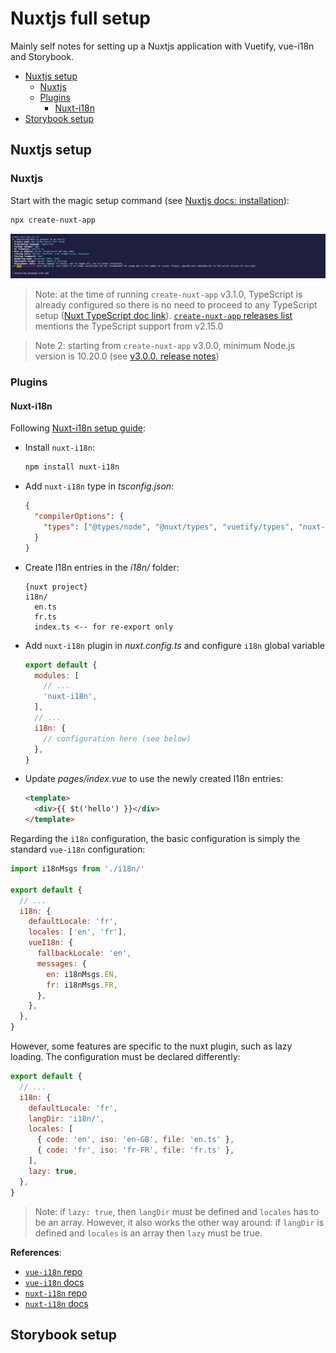 # Nuxtjs full setup <!-- omit in toc -->

Mainly self notes for setting up a Nuxtjs application with Vuetify, vue-i18n and Storybook.

- [Nuxtjs setup](#nuxtjs-setup)
  - [Nuxtjs](#nuxtjs)
  - [Plugins](#plugins)
    - [Nuxt-i18n](#nuxt-i18n)
- [Storybook setup](#storybook-setup)

## Nuxtjs setup

### Nuxtjs

Start with the magic setup command (see [Nuxtjs docs: installation](https://nuxtjs.org/guide/installation)):

```sh
npx create-nuxt-app
```

![Full configuration](../beerworld/screenshots/vue_nuxtjs-full-setup-01.png)

> Note: at the time of running `create-nuxt-app` v3.1.0, TypeScript is already configured so there is no need to proceed to any TypeScript setup ([Nuxt TypeScript doc link](https://typescript.nuxtjs.org/guide/setup.html)). [`create-nuxt-app` releases list](https://github.com/nuxt/create-nuxt-app/releases/tag/v2.15.0) mentions the TypeScript support from v2.15.0

> Note 2: starting from `create-nuxt-app` v3.0.0, minimum Node.js version is 10.20.0 (see [v3.0.0. release notes](https://github.com/nuxt/create-nuxt-app/releases/tag/v3.0.0))

### Plugins

#### Nuxt-i18n

Following [Nuxt-i18n setup guide](https://nuxt-community.github.io/nuxt-i18n/setup.html):

- Install `nuxt-i18n`:
  ```sh
  npm install nuxt-i18n
  ```
- Add `nuxt-i18n` type in _tsconfig.json_:

  ```json
  {
    "compilerOptions": {
      "types": ["@types/node", "@nuxt/types", "vuetify/types", "nuxt-i18n"]
    }
  }
  ```

- Create I18n entries in the _i18n/_ folder:

  ```
  {nuxt project}
  i18n/
    en.ts
    fr.ts
    index.ts <-- for re-export only
  ```

- Add `nuxt-i18n` plugin in _nuxt.config.ts_ and configure `i18n` global variable

  ```js
  export default {
    modules: [
      // ...
      'nuxt-i18n',
    ],
    // ...
    i18n: {
      // configuration here (see below)
    },
  }
  ```

- Update _pages/index.vue_ to use the newly created I18n entries:

  ```html
  <template>
    <div>{{ $t('hello') }}</div>
  </template>
  ```

Regarding the `i18n` configuration, the basic configuration is simply the standard `vue-i18n` configuration:

```js
import i18nMsgs from './i18n/'

export default {
  // ...
  i18n: {
    defaultLocale: 'fr',
    locales: ['en', 'fr'],
    vueI18n: {
      fallbackLocale: 'en',
      messages: {
        en: i18nMsgs.EN,
        fr: i18nMsgs.FR,
      },
    },
  },
}
```

However, some features are specific to the nuxt plugin, such as lazy loading. The configuration must be declared differently:

```js
export default {
  // ...
  i18n: {
    defaultLocale: 'fr',
    langDir: 'i18n/',
    locales: [
      { code: 'en', iso: 'en-GB', file: 'en.ts' },
      { code: 'fr', iso: 'fr-FR', file: 'fr.ts' },
    ],
    lazy: true,
  },
}
```

> Note: if `lazy: true`, then `langDir` must be defined and `locales` has to be an array. However, it also works the other way around: if `langDir` is defined and `locales` is an array then `lazy` must be true.

**References**:

- [`vue-i18n` repo](https://github.com/kazupon/vue-i18n)
- [`vue-i18n` docs](https://kazupon.github.io/vue-i18n/)
- [`nuxt-i18n` repo](https://github.com/nuxt-community/nuxt-i18n)
- [`nuxt-i18n` docs](https://nuxt-community.github.io/nuxt-i18n/)

## Storybook setup
